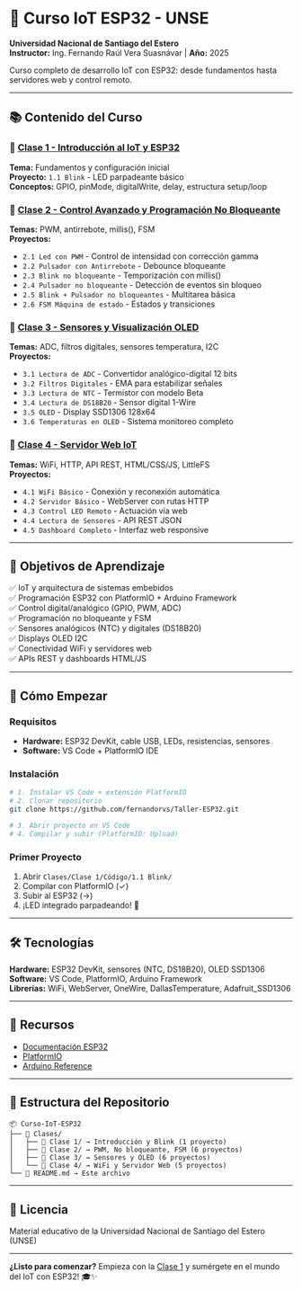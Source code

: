 ﻿# 🚀 Curso IoT ESP32 - UNSE

**Universidad Nacional de Santiago del Estero**  
**Instructor:** Ing. Fernando Raúl Vera Suasnávar | **Año:** 2025

Curso completo de desarrollo IoT con ESP32: desde fundamentos hasta servidores web y control remoto.

---

## 📚 Contenido del Curso

### 📘 [Clase 1 - Introducción al IoT y ESP32](Clases/Clase%201/)
**Tema:** Fundamentos y configuración inicial  
**Proyecto:** `1.1 Blink` - LED parpadeante básico  
**Conceptos:** GPIO, pinMode, digitalWrite, delay, estructura setup/loop

### 📗 [Clase 2 - Control Avanzado y Programación No Bloqueante](Clases/Clase%202/)
**Temas:** PWM, antirrebote, millis(), FSM  
**Proyectos:**
- `2.1 Led con PWM` - Control de intensidad con corrección gamma
- `2.2 Pulsador con Antirrebote` - Debounce bloqueante
- `2.3 Blink no bloqueante` - Temporización con millis()
- `2.4 Pulsador no bloqueante` - Detección de eventos sin bloqueo
- `2.5 Blink + Pulsador no bloqueantes` - Multitarea básica
- `2.6 FSM Máquina de estado` - Estados y transiciones

### 📙 [Clase 3 - Sensores y Visualización OLED](Clases/Clase%203/)
**Temas:** ADC, filtros digitales, sensores temperatura, I2C  
**Proyectos:**
- `3.1 Lectura de ADC` - Convertidor analógico-digital 12 bits
- `3.2 Filtros Digitales` - EMA para estabilizar señales
- `3.3 Lectura de NTC` - Termistor con modelo Beta
- `3.4 Lectura de DS18B20` - Sensor digital 1-Wire
- `3.5 OLED` - Display SSD1306 128x64
- `3.6 Temperaturas en OLED` - Sistema monitoreo completo

### 📕 [Clase 4 - Servidor Web IoT](Clases/Clase%204/)
**Temas:** WiFi, HTTP, API REST, HTML/CSS/JS, LittleFS  
**Proyectos:**
- `4.1 WiFi Básico` - Conexión y reconexión automática
- `4.2 Servidor Básico` - WebServer con rutas HTTP
- `4.3 Control LED Remoto` - Actuación vía web
- `4.4 Lectura de Sensores` - API REST JSON
- `4.5 Dashboard Completo` - Interfaz web responsive

---

## 🎯 Objetivos de Aprendizaje

✅ IoT y arquitectura de sistemas embebidos  
✅ Programación ESP32 con PlatformIO + Arduino Framework  
✅ Control digital/analógico (GPIO, PWM, ADC)  
✅ Programación no bloqueante y FSM  
✅ Sensores analógicos (NTC) y digitales (DS18B20)  
✅ Displays OLED I2C  
✅ Conectividad WiFi y servidores web  
✅ APIs REST y dashboards HTML/JS

---

## 🚀 Cómo Empezar

### Requisitos
- **Hardware:** ESP32 DevKit, cable USB, LEDs, resistencias, sensores
- **Software:** VS Code + PlatformIO IDE

### Instalación
```bash
# 1. Instalar VS Code + extensión PlatformIO
# 2. Clonar repositorio
git clone https://github.com/fernandorvs/Taller-ESP32.git

# 3. Abrir proyecto en VS Code
# 4. Compilar y subir (PlatformIO: Upload)
```

### Primer Proyecto
1. Abrir `Clases/Clase 1/Código/1.1 Blink/`
2. Compilar con PlatformIO (✓)
3. Subir al ESP32 (→)
4. ¡LED integrado parpadeando! 🎉

---

## 🛠️ Tecnologías

**Hardware:** ESP32 DevKit, sensores (NTC, DS18B20), OLED SSD1306  
**Software:** VS Code, PlatformIO, Arduino Framework  
**Librerías:** WiFi, WebServer, OneWire, DallasTemperature, Adafruit_SSD1306

---

## 📖 Recursos

- [Documentación ESP32](https://docs.espressif.com/projects/esp-idf/en/latest/esp32/)
- [PlatformIO](https://platformio.org/)
- [Arduino Reference](https://www.arduino.cc/reference/en/)

---

## 📂 Estructura del Repositorio

```
📦 Curso-IoT-ESP32
├── 📁 Clases/
│   ├── 📁 Clase 1/ → Introducción y Blink (1 proyecto)
│   ├── 📁 Clase 2/ → PWM, No bloqueante, FSM (6 proyectos)
│   ├── 📁 Clase 3/ → Sensores y OLED (6 proyectos)
│   └── 📁 Clase 4/ → WiFi y Servidor Web (5 proyectos)
└── 📄 README.md → Este archivo
```

---

## 📝 Licencia

Material educativo de la Universidad Nacional de Santiago del Estero (UNSE)

---

**¿Listo para comenzar?** Empieza con la [Clase 1](Clases/Clase%201/) y sumérgete en el mundo del IoT con ESP32! 🎓✨ 
